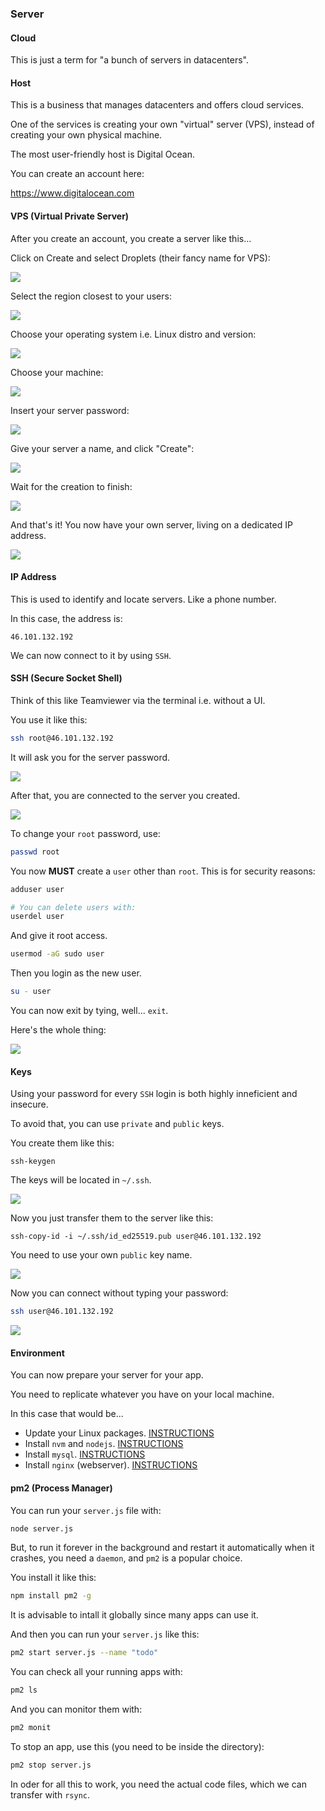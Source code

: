 ### Server

#### Cloud

This is just a term for "a bunch of servers in datacenters".

#### Host

This is a business that manages datacenters and offers cloud services.

One of the services is creating your own "virtual" server (VPS), instead of creating your own physical machine.

The most user-friendly host is Digital Ocean.

You can create an account here:

<a href="https://www.digitalocean.com">https://www.digitalocean.com</a>

#### VPS (Virtual Private Server)

After you create an account, you create a server like this...

Click on Create and select Droplets (their fancy name for VPS):

![](pics/topics/digitalocean-droplet.jpg)

Select the region closest to your users:

![](pics/topics/digitalocean-region.jpg)

Choose your operating system i.e. Linux distro and version:

![](pics/topics/digitalocean-linux.jpg)

Choose your machine:

![](pics/topics/digitalocean-size.jpg)

Insert your server password:

![](pics/topics/digitalocean-password.jpg)

Give your server a name, and click "Create":

![](pics/topics/digitalocean-create.jpg)

Wait for the creation to finish:

![](pics/topics/digitalocean-loading.jpg)

And that's it! You now have your own server, living on a dedicated IP address.

![](pics/topics/digitalocean-created.jpg)

#### IP Address

This is used to identify and locate servers. Like a phone number.

In this case, the address is:

```text
46.101.132.192
```

We can now connect to it by using `SSH`.

#### SSH (Secure Socket Shell)

Think of this like Teamviewer via the terminal i.e. without a UI.

You use it like this:

```bash
ssh root@46.101.132.192
```

It will ask you for the server password.

![](pics/topics/ssh-password.jpg)

After that, you are connected to the server you created.

![](pics/topics/ssh-root.jpg)

To change your `root` password, use:

```bash
passwd root
```

You now **MUST** create a `user` other than `root`. This is for security reasons:

```bash
adduser user

# You can delete users with:
userdel user
```

And give it root access.

```bash
usermod -aG sudo user
```

Then you login as the new user.

```bash
su - user
```

You can now exit by tying, well... `exit`.

Here's the whole thing:

![](pics/topics/ssh-user.jpg)

#### Keys

Using your password for every `SSH` login is both highly inneficient and insecure.

To avoid that, you can use `private` and `public` keys.

You create them like this:

```text
ssh-keygen
```

The keys will be located in `~/.ssh`.

![](pics/topics/ssh-keys.jpg)

Now you just transfer them to the server like this:

```text
ssh-copy-id -i ~/.ssh/id_ed25519.pub user@46.101.132.192
```

You need to use your own `public` key name.

![](pics/topics/ssh-keys-transfer.jpg)

Now you can connect without typing your password:

```bash
ssh user@46.101.132.192
```

![](pics/topics/ssh-keys-connect.jpg)

#### Environment

You can now prepare your server for your app.

You need to replicate whatever you have on your local machine.

In this case that would be...

-   Update your Linux packages. [INSTRUCTIONS](/#update)
-   Install `nvm` and `nodejs`. [INSTRUCTIONS](/#node)
-   Install `mysql`. [INSTRUCTIONS](/#mysql)
-   Install `nginx` (webserver). [INSTRUCTIONS](/#nginx)

#### pm2 (Process Manager)

You can run your `server.js` file with:

```bash
node server.js
```

But, to run it forever in the background and restart it automatically when it crashes, you need a `daemon`, and `pm2` is a popular choice.

You install it like this:

```bash
npm install pm2 -g
```

It is advisable to intall it globally since many apps can use it.

And then you can run your `server.js` like this:

```bash
pm2 start server.js --name "todo"
```

You can check all your running apps with:

```bash
pm2 ls
```

And you can monitor them with:

```bash
pm2 monit
```

To stop an app, use this (you need to be inside the directory):

```bash
pm2 stop server.js
```

In oder for all this to work, you need the actual code files, which we can transfer with `rsync`.
